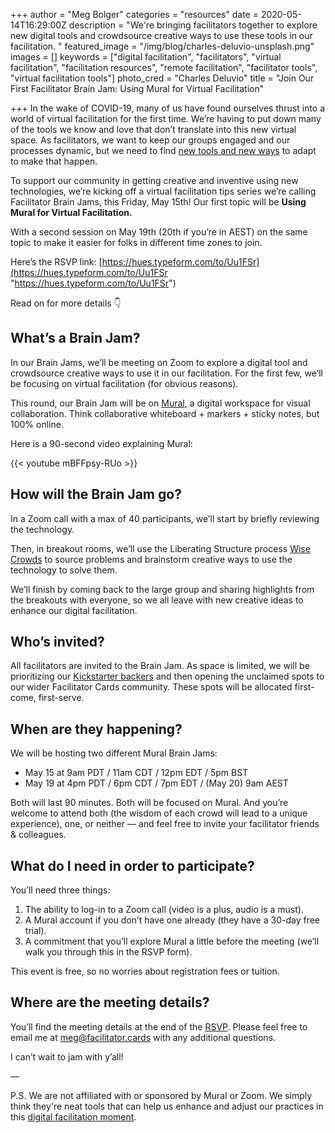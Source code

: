 +++
author = "Meg Bolger"
categories = "resources"
date = 2020-05-14T16:29:00Z
description = "We're bringing facilitators together to explore new digital tools and crowdsource creative ways to use these tools in our facilitation. "
featured_image = "/img/blog/charles-deluvio-unsplash.png"
images = []
keywords = ["digital facilitation", "facilitators", "virtual facilitation", "facilitation resources", "remote facilitation", "facilitator tools", "virtual facilitation tools"]
photo_cred = "Charles Deluvio"
title = "Join Our First Facilitator Brain Jam: Using Mural for Virtual Facilitation"

+++
In the wake of COVID-19, many of us have found ourselves thrust into a world of virtual facilitation for the first time. We’re having to put down many of the tools we know and love that don’t translate into this new virtual space. As facilitators, we want to keep our groups engaged and our processes dynamic, but we need to find [new tools and new ways](https://www.facilitator.cards/blog/modifying-in-person-activities-for-virtual-facilitation/) to adapt to make that happen.

To support our community in getting creative and inventive using new technologies, we’re kicking off a virtual facilitation tips series we’re calling Facilitator Brain Jams, this Friday, May 15th! Our first topic will be **Using Mural for Virtual Facilitation.**

With a second session on May 19th (20th if you’re in AEST) on the same topic to make it easier for folks in different time zones to join.

Here’s the RSVP link: [https://hues.typeform.com/to/Uu1FSr](https://hues.typeform.com/to/Uu1FSr "https://hues.typeform.com/to/Uu1FSr")

Read on for more details 👇

## What’s a Brain Jam?

In our Brain Jams, we’ll be meeting on Zoom to explore a digital tool and crowdsource creative ways to use it in our facilitation. For the first few, we’ll be focusing on virtual facilitation (for obvious reasons).

This round, our Brain Jam will be on [Mural](http://mural.co/), a digital workspace for visual collaboration. Think collaborative whiteboard + markers + sticky notes, but 100% online.

Here is a 90-second video explaining Mural:

{{< youtube mBFFpsy-RUo >}}

## How will the Brain Jam go?

In a Zoom call with a max of 40 participants, we’ll start by briefly reviewing the technology.

Then, in breakout rooms, we’ll use the Liberating Structure process [Wise Crowds](http://www.liberatingstructures.com/13-wise-crowds/) to source problems and brainstorm creative ways to use the technology to solve them.

We’ll finish by coming back to the large group and sharing highlights from the breakouts with everyone, so we all leave with new creative ideas to enhance our digital facilitation.

## Who’s invited?

All facilitators are invited to the Brain Jam. As space is limited, we will be prioritizing our [Kickstarter backers](https://www.kickstarter.com/projects/facilitatorcards/facilitator-cards) and then opening the unclaimed spots to our wider Facilitator Cards community. These spots will be allocated first-come, first-serve.

## When are they happening?

We will be hosting two different Mural Brain Jams:

* May 15 at 9am PDT / 11am CDT / 12pm EDT / 5pm BST
* May 19 at 4pm PDT / 6pm CDT / 7pm EDT / (May 20) 9am AEST

Both will last 90 minutes. Both will be focused on Mural. And you’re welcome to attend both (the wisdom of each crowd will lead to a unique experience), one, or neither — and feel free to invite your facilitator friends & colleagues.

## What do I need in order to participate?

You’ll need three things:

1. The ability to log-in to a Zoom call (video is a plus, audio is a must).
2. A Mural account if you don’t have one already (they have a 30-day free trial).
3. A commitment that you’ll explore Mural a little before the meeting (we’ll walk you through this in the RSVP form).

This event is free, so no worries about registration fees or tuition.

## Where are the meeting details?

You’ll find the meeting details at the end of the [RSVP](https://hues.typeform.com/to/Uu1FSr). Please feel free to email me at meg@facilitator.cards with any additional questions.

I can’t wait to jam with y’all!

—

P.S. We are not affiliated with or sponsored by Mural or Zoom. We simply think they're neat tools that can help us enhance and adjust our practices in this [digital facilitation moment](https://www.facilitator.cards/blog/modifying-in-person-activities-for-virtual-facilitation/).